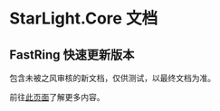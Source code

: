 # StarLight.Core 文档

## FastRing 快速更新版本

包含未被之风审核的新文档，仅供测试，以最终文档为准。

前往[此页面](https://awaeric233.github.io/)了解更多内容。
